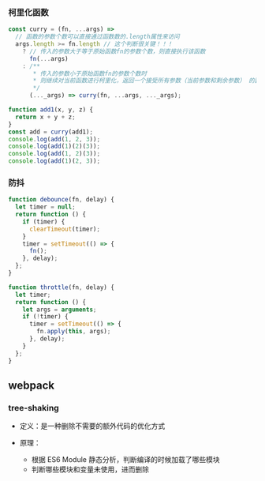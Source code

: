 ### 柯里化函数

```js
const curry = (fn, ...args) =>
  // 函数的参数个数可以直接通过函数数的.length属性来访问
  args.length >= fn.length // 这个判断很关键！！！
    ? // 传入的参数大于等于原始函数fn的参数个数，则直接执行该函数
      fn(...args)
    : /**
       * 传入的参数小于原始函数fn的参数个数时
       * 则继续对当前函数进行柯里化，返回一个接受所有参数（当前参数和剩余参数） 的函数
       */
      (..._args) => curry(fn, ...args, ..._args);

function add1(x, y, z) {
  return x + y + z;
}
const add = curry(add1);
console.log(add(1, 2, 3));
console.log(add(1)(2)(3));
console.log(add(1, 2)(3));
console.log(add(1)(2, 3));
```

### 防抖

```js
function debounce(fn, delay) {
  let timer = null;
  return function () {
    if (timer) {
      clearTimeout(timer);
    }
    timer = setTimeout(() => {
      fn();
    }, delay);
  };
}
```

```js
function throttle(fn, delay) {
  let timer;
  return function () {
    let args = arguments;
    if (!timer) {
      timer = setTimeout(() => {
        fn.apply(this, args);
      }, delay);
    }
  };
}
```

## webpack

### tree-shaking

- 定义：是一种删除不需要的额外代码的优化方式

- 原理：
  - 根据 ES6 Module 静态分析，判断编译的时候加载了哪些模块
  - 判断哪些模块和变量未使用，进而删除

